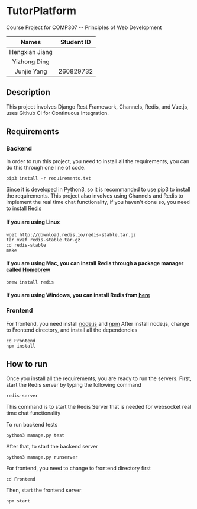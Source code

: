 # TutorPlatform

Course Project for COMP307 -- Principles of Web Development

| Names | Student ID  |
|:----------------:|:---:|
| Hengxian Jiang   |   |
| Yizhong Ding    |   |  
| Junjie Yang       | 260829732  | 

## Description
This project involves Django Rest Framework, Channels, Redis, and Vue.js, uses Github CI for Continuous Integration.

## Requirements
### Backend
In order to run this project, you need to install all the requirements, you can do this through one line of code.
```
pip3 install -r requirements.txt
```

Since it is developed in Python3, so it is recommanded to use pip3 to install the requirements.
This project also involves using Channels and Redis to implement the real time chat functionality, if you haven't done so, you need to install [Redis](https://redis.io/)
#### If you are using Linux
```
wget http://download.redis.io/redis-stable.tar.gz
tar xvzf redis-stable.tar.gz
cd redis-stable
make
```
#### If you are using Mac, you can install Redis through a package manager called [Homebrew](https://brew.sh/)
```
brew install redis
```
#### If you are using Windows, you can install Redis from [here](https://github.com/dmajkic/redis/downloads)

### Frontend
For frontend, you need install [node.js](https://nodejs.org/en/) and [npm](https://www.npmjs.com/)
After install node.js, change to Frontend directory, and install all the dependencies
```
cd Frontend
npm install
```

## How to run
Once you install all the requirements, you are ready to run the servers.
First, start the Redis server by typing the following command 
```
redis-server
```
This command is to start the Redis Server that is needed for websocket real time chat functionality

To run backend tests
```
python3 manage.py test
```
After that, to start the backend server
```
python3 manage.py runserver
```
For frontend, you need to change to frontend directory first
```
cd Frontend
```
Then, start the frontend server
```
npm start
```
